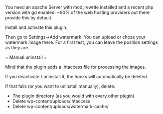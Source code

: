 
You need an apache Server with mod_rewrite installed and a recent php version with gd enabled. ~90% of the web hosting providers out there provide this by default.

Install and activate this plugin.

Then go to Settings->Add watermark. You can upload or chose your watermark image there. For a first test, you can leave the position settings as they are.

= Manual uninstall =

Mind that the plugin adds a .htaccess file for processing the images.

If you deactivate / uninstall it, the hooks will automatically be deleted.

If that fails (or you want to uninstall manually), delete:

* The plugin directory (as you would with every other plugin)
* Delete wp-content/uploads/.htaccess
* Delete wp-content/uploads/watermark-cache/